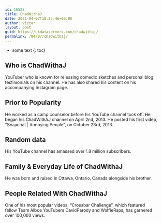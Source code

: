 ```yaml
---
id: 16528
title: ChadWithaJ
date: 2021-04-07T18:25:46+00:00
author: victor
layout: post
guid: https://ukdataservers.com/chadwithaj/
permalink: /04/07/chadwithaj/
---
```


* some text
{: toc}


## Who is ChadWithaJ



YouTuber who is known for releasing comedic sketches and personal blog testimonials on his channel. He has also shared his content on his accompanying Instagram page. 

                
                
                
## Prior to Popularity



He worked as a camp counselor before his YouTube channel took off. He began his ChadWithAJ channel on April 2nd, 2013. He posted his first video, &#8220;Snapchat | Annoying People&#8221;, on October 23rd, 2013.

                
                
                
## Random data



His YouTube channel has amassed over 1.8 million subscribers.

                
                
                
## Family & Everyday Life of ChadWithaJ



He was born and raised in Ottawa, Ontario, Canada alongside his brother.

                
                
                
## People Related With ChadWithaJ



One of his most popular videos, &#8220;Crossbar Challenge&#8221;, which featured fellow Team Alboe YouTubers DavidParody and WolfieRaps, has garnered over 100,000 views.

                
              
            
          
          
          